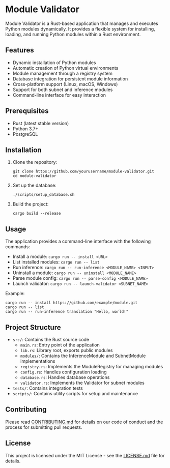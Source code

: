 # Module Validator

Module Validator is a Rust-based application that manages and executes Python modules dynamically. It provides a flexible system for installing, loading, and running Python modules within a Rust environment.

## Features

- Dynamic installation of Python modules
- Automatic creation of Python virtual environments
- Module management through a registry system
- Database integration for persistent module information
- Cross-platform support (Linux, macOS, Windows)
- Support for both subnet and inference modules
- Command-line interface for easy interaction

## Prerequisites

- Rust (latest stable version)
- Python 3.7+
- PostgreSQL

## Installation

1. Clone the repository:
   ```
   git clone https://github.com/yourusername/module-validator.git
   cd module-validator
   ```

2. Set up the database:
   ```
   ./scripts/setup_database.sh
   ```

3. Build the project:
   ```
   cargo build --release
   ```

## Usage

The application provides a command-line interface with the following commands:

- Install a module: `cargo run -- install <URL>`
- List installed modules: `cargo run -- list`
- Run inference: `cargo run -- run-inference <MODULE_NAME> <INPUT>`
- Uninstall a module: `cargo run -- uninstall <MODULE_NAME>`
- Parse module config: `cargo run -- parse-config <MODULE_NAME>`
- Launch validator: `cargo run -- launch-validator <SUBNET_NAME>`

Example:
```
cargo run -- install https://github.com/example/module.git
cargo run -- list
cargo run -- run-inference translation "Hello, world!"
```

## Project Structure

- `src/`: Contains the Rust source code
  - `main.rs`: Entry point of the application
  - `lib.rs`: Library root, exports public modules
  - `modules/`: Contains the InferenceModule and SubnetModule implementations
  - `registry.rs`: Implements the ModuleRegistry for managing modules
  - `config.rs`: Handles configuration loading
  - `database.rs`: Handles database operations
  - `validator.rs`: Implements the Validator for subnet modules
- `tests/`: Contains integration tests
- `scripts/`: Contains utility scripts for setup and maintenance

## Contributing

Please read [CONTRIBUTING.md](CONTRIBUTING.md) for details on our code of conduct and the process for submitting pull requests.

## License

This project is licensed under the MIT License - see the [LICENSE.md](LICENSE.md) file for details.